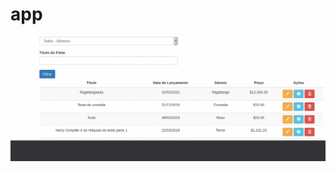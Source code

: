 <h1>app</h1>
<img src="https://github.com/renatogondin/CRUD-dotnet-movies-razor/blob/master/movies.gif">
